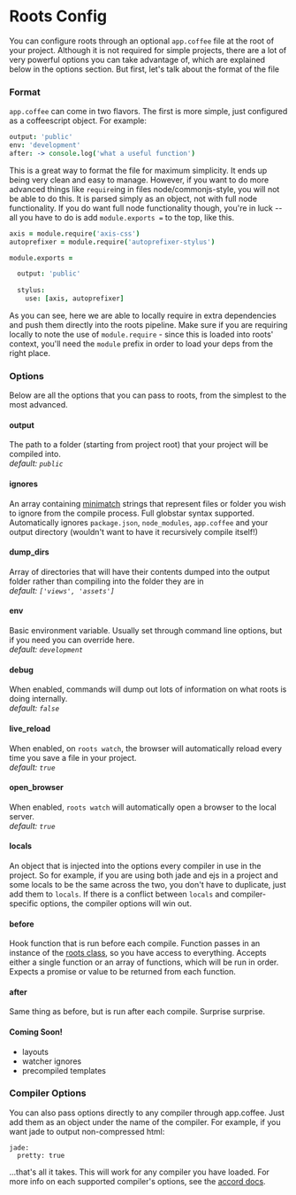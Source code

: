 Roots Config
============

You can configure roots through an optional `app.coffee` file at the root of your project. Although it is not required for simple projects, there are a lot of very powerful options you can take advantage of, which are explained below in the options section. But first, let's talk about the format of the file

### Format

`app.coffee` can come in two flavors. The first is more simple, just configured as a coffeescript object. For example:

```coffee
output: 'public'
env: 'development'
after: -> console.log('what a useful function')
```

This is a great way to format the file for maximum simplicity. It ends up being very clean and easy to manage. However, if you want to do more advanced things like `require`ing in files node/commonjs-style, you will not be able to do this. It is parsed simply as an object, not with full node functionality. If you do want full node functionality though, you're in luck -- all you have to do is add `module.exports =` to the top, like this.

```coffee
axis = module.require('axis-css')
autoprefixer = module.require('autoprefixer-stylus')

module.exports =

  output: 'public'
  
  stylus:
    use: [axis, autoprefixer]
```

As you can see, here we are able to locally require in extra dependencies and push them directly into the roots pipeline. Make sure if you are requiring locally to note the use of `module.require` - since this is loaded into roots' context, you'll need the `module` prefix in order to load your deps from the right place.

### Options

Below are all the options that you can pass to roots, from the simplest to the most advanced.

#### output
The path to a folder (starting from project root) that your project will be compiled into.    
_default: `public`_ 

#### ignores
An array containing [minimatch](https://github.com/isaacs/minimatch) strings that represent files or folder you wish to ignore from the compile process. Full globstar syntax supported. Automatically ignores `package.json`, `node_modules`, `app.coffee` and your output directory (wouldn't want to have it recursively compile itself!)    

#### dump_dirs
Array of directories that will have their contents dumped into the output folder rather than compiling into the folder they are in    
_default: `['views', 'assets']`_

#### env
Basic environment variable. Usually set through command line options, but if you need you can override here.    
_default: `development`_

#### debug
When enabled, commands will dump out lots of information on what roots is doing internally.    
_default: `false`_

#### live_reload
When enabled, on `roots watch`, the browser will automatically reload every time you save a file in your project.    
_default: `true`_

#### open_browser
When enabled, `roots watch` will automatically open a browser to the local server.    
_default: `true`_

#### locals
An object that is injected into the options every compiler in use in the project. So for example, if you are using both jade and ejs in a project and some locals to be the same across the two, you don't have to duplicate, just add them to `locals`. If there is a conflict between `locals` and compiler-specific options, the compiler options will win out.

#### before
Hook function that is run before each compile. Function passes in an instance of the [roots class](../lib/index.coffee), so you have access to everything. Accepts either a single function or an array of functions, which will be run in order. Expects a promise or value to be returned from each function.

#### after
Same thing as before, but is run after each compile. Surprise surprise.

#### Coming Soon!
- layouts
- watcher ignores
- precompiled templates

### Compiler Options

You can also pass options directly to any compiler through app.coffee. Just add them as an object under the name of the compiler. For example, if you want jade to output non-compressed html:

```
jade:
  pretty: true
```

...that's all it takes. This will work for any compiler you have loaded. For more info on each supported compiler's options, see the [accord docs](https://github.com/jenius/accord/tree/master/docs).

